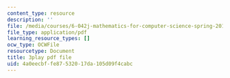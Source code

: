 ```yaml
---
content_type: resource
description: ''
file: /media/courses/6-042j-mathematics-for-computer-science-spring-2015/4a0eecbffe87532017da105d09f4cabc_dEsFEK4vnV4.pdf
file_type: application/pdf
learning_resource_types: []
ocw_type: OCWFile
resourcetype: Document
title: 3play pdf file
uid: 4a0eecbf-fe87-5320-17da-105d09f4cabc
---
```

